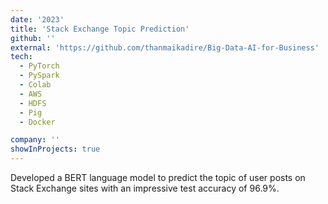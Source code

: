 ```yaml
---
date: '2023'
title: 'Stack Exchange Topic Prediction'
github: ''
external: 'https://github.com/thanmaikadire/Big-Data-AI-for-Business'
tech:
  - PyTorch
  - PySpark
  - Colab
  - AWS
  - HDFS
  - Pig
  - Docker

company: ''
showInProjects: true
---
```


Developed a BERT language model to predict the topic of user posts on Stack Exchange sites with an impressive test accuracy of 96.9%.
